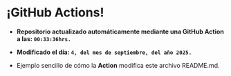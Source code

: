 # ¡GitHub Actions!
* **Repositorio actualizado automáticamente mediante una GitHub Action a las: `00:33:36hrs.`**
* **Modificado el día: `4, del mes de septiembre, del año 2025.`**

* Ejemplo sencillo de cómo la **Action** modifica este archivo README.md.
